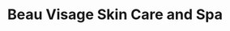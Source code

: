 ---
title: "Beau Visage Skin Care and Spa"
url: /littleton/beau-visage-skin-care-and-spa/
shop: beauty
---